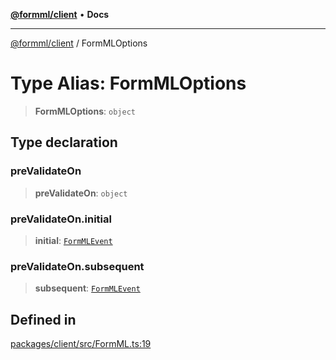 [**@formml/client**](../README.md) • **Docs**

---

[@formml/client](../globals.md) / FormMLOptions

# Type Alias: FormMLOptions

> **FormMLOptions**: `object`

## Type declaration

### preValidateOn

> **preValidateOn**: `object`

### preValidateOn.initial

> **initial**: [`FormMLEvent`](FormMLEvent.md)

### preValidateOn.subsequent

> **subsequent**: [`FormMLEvent`](FormMLEvent.md)

## Defined in

[packages/client/src/FormML.ts:19](https://github.com/formml/formml/blob/0935699dc984f24409f889758853e111ec082a60/packages/client/src/FormML.ts#L19)
